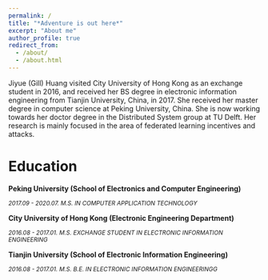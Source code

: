 ```yaml
---
permalink: /
title: "*Adventure is out here*"
excerpt: "About me"
author_profile: true
redirect_from: 
  - /about/
  - /about.html
---
```


Jiyue (Gill) Huang visited City University of Hong Kong as an exchange student in 2016, and received her BS degree in electronic information engineering from Tianjin University, China, in 2017. She received her master degree in computer science at Peking University, China. She is now working towards her doctor degree in the Distributed System group at TU Delft. Her research is mainly focused in the area of federated learning incentives and attacks.

Education
======

**Peking University (School of Electronics and Computer Engineering)**

*<small>2017.09 - 2020.07. M.S. IN COMPUTER APPLICATION TECHNOLOGY</small>*


**City University of Hong Kong (Electronic Engineering Department)**

*<small>2016.08 - 2017.01. M.S. EXCHANGE STUDENT IN ELECTRONIC INFORMATION ENGINEERING</small>*

**Tianjin University (School of Electronic Information Engineering)**

*<small>2016.08 - 2017.01. M.S. B.E. IN ELECTRONIC INFORMATION ENGINEERINGG</small>*

